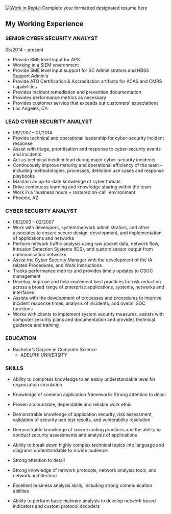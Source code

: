 [![Work in Repl.it](https://classroom.github.com/assets/work-in-replit-14baed9a392b3a25080506f3b7b6d57f295ec2978f6f33ec97e36a161684cbe9.svg)](https://classroom.github.com/online_ide?assignment_repo_id=414334&assignment_repo_type=GroupAssignmentRepo)
Complete your formatted designated resume here

## My Working Experience
### SENIOR CYBER SECURITY ANALYST
05/2014 – present
* Provide SME level input for APS
* Working in a SIEM environment
* Provide SME level input support for SC Administrators and HBSS Support Admin's
* Provide ATO Certification & Accreditation artifacts for ACAS and CMRS capabilities
* Provides incident remediation and prevention documentation
* Provides performance metrics as necessary
* Provides customer service that exceeds our customers’ expectations
* Los Angeles, CA

### LEAD CYBER SECURITY ANALYST
* 08/2007 – 01/2014
* Provide technical and operational leadership for cyber-security incident response
* Assist with triage, prioritisation and response to cyber-security events and incidents
* Act as technical incident lead during major cyber-security incidents
* Continuously improve maturity and operational efficiency of the team – including methodologies, processes, detection use cases and response playbooks
* Maintain an up-to-date knowledge of cyber threats
* Drive continuous learning and knowledge sharing within the team
* Work in a 'business hours + rostered on-call' environment
* Phoenix, AZ

### CYBER SECURITY ANALYST
* 08/2003 – 02/2007
* Work with developers, system/network administrators, and other associates to ensure secure design, development, and implementation of applications and networks
* Perform network traffic analysis using raw packet data, network flow, Intrusion Detection Systems (IDS), and custom sensor output from communication networks
* Assist the Cyber Security Manager with the development of the IA related Procedures, and Work Instructions
* Tracks performance metrics and provides timely updates to CSOC management
* Develop, improve and help implement best practices for risk reduction across a broad range of enterprise applications, systems, networks and interfaces
* Assists with the development of processes and procedures to improve incident response times, analysis of incidents, and overall SOC functions
* Works with clients to implement system security measures, assists with computer security plans and documentation and provides technical guidance and training

### EDUCATION
* Bachelor’s Degree in Computer Science
   * ADELPHI UNIVERSITY

### SKILLS
* Ability to compress knowledge to an easily understandable level for organization circulation
* Knowledge of common application frameworks Strong attention to detail
* Proven accountable, dependable and reliable work ethic
* Demonstrable knowledge of application security, risk assessment, validation of security pen test results, and vulnerability resolution
* Demonstrable knowledge of secure coding practices and the ability to conduct security assessments and analysis of applications

* Ability to break down highly complex technical topics into language and diagrams understandable to a wide audience
* Strong attention to detail
* Strong knowledge of network protocols, network analysis tools, and network architecture
* Excellent business analysis skills, including strong communication abilities
* Ability to perform basic malware analysis to develop network based indicators and custom protocol decoders
